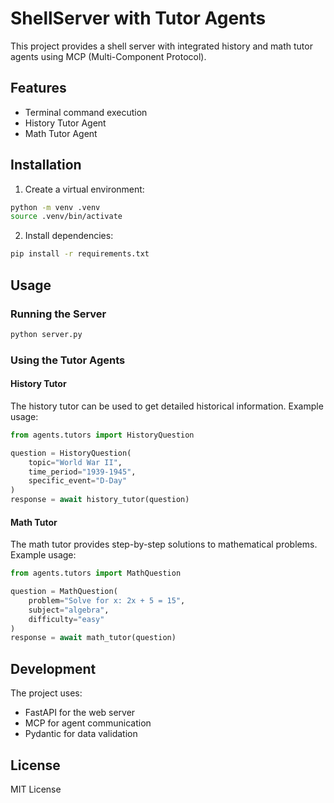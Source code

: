 # ShellServer with Tutor Agents

This project provides a shell server with integrated history and math tutor agents using MCP (Multi-Component Protocol).

## Features

- Terminal command execution
- History Tutor Agent
- Math Tutor Agent

## Installation

1. Create a virtual environment:

```bash
python -m venv .venv
source .venv/bin/activate
```

2. Install dependencies:

```bash
pip install -r requirements.txt
```

## Usage

### Running the Server

```bash
python server.py
```

### Using the Tutor Agents

#### History Tutor

The history tutor can be used to get detailed historical information. Example usage:

```python
from agents.tutors import HistoryQuestion

question = HistoryQuestion(
    topic="World War II",
    time_period="1939-1945",
    specific_event="D-Day"
)
response = await history_tutor(question)
```

#### Math Tutor

The math tutor provides step-by-step solutions to mathematical problems. Example usage:

```python
from agents.tutors import MathQuestion

question = MathQuestion(
    problem="Solve for x: 2x + 5 = 15",
    subject="algebra",
    difficulty="easy"
)
response = await math_tutor(question)
```

## Development

The project uses:

- FastAPI for the web server
- MCP for agent communication
- Pydantic for data validation

## License

MIT License
